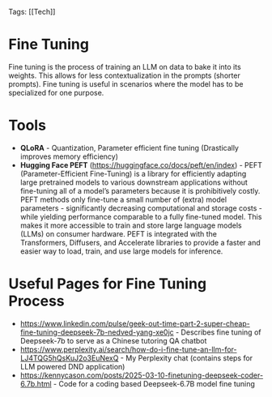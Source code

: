 Tags: [[Tech]]

# Fine Tuning

Fine tuning is the process of training an LLM on data to bake it into its weights. This allows for less contextualization in the prompts (shorter prompts). Fine tuning is useful in scenarios where the model has to be specialized for one purpose.

# Tools

- **QLoRA** - Quantization, Parameter efficient fine tuning (Drastically improves memory efficiency)
- **Hugging Face PEFT** (https://huggingface.co/docs/peft/en/index) - PEFT (Parameter-Efficient Fine-Tuning) is a library for efficiently adapting large pretrained models to various downstream applications without fine-tuning all of a model’s parameters because it is prohibitively costly. PEFT methods only fine-tune a small number of (extra) model parameters - significantly decreasing computational and storage costs - while yielding performance comparable to a fully fine-tuned model. This makes it more accessible to train and store large language models (LLMs) on consumer hardware. PEFT is integrated with the Transformers, Diffusers, and Accelerate libraries to provide a faster and easier way to load, train, and use large models for inference.

# Useful Pages for Fine Tuning Process

- https://www.linkedin.com/pulse/geek-out-time-part-2-super-cheap-fine-tuning-deepseek-7b-nedved-yang-xe0jc - Describes fine tuning of Deepseek-7b to serve as a Chinese tutoring QA chatbot
- https://www.perplexity.ai/search/how-do-i-fine-tune-an-llm-for-LJ4TQG5hQsKuJ2o3EuNexQ - My Perplexity chat (contains steps for LLM powered DND application)
- https://kennycason.com/posts/2025-03-10-finetuning-deepseek-coder-6.7b.html - Code for a coding based Deepseek-6.7B model fine tuning
